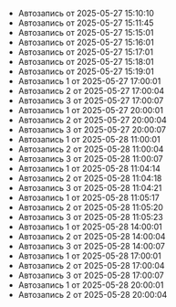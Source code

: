 - Автозапись от 2025-05-27 15:10:10
- Автозапись от 2025-05-27 15:11:45
- Автозапись от 2025-05-27 15:15:01
- Автозапись от 2025-05-27 15:16:01
- Автозапись от 2025-05-27 15:17:01
- Автозапись от 2025-05-27 15:18:01
- Автозапись от 2025-05-27 15:19:01
- Автозапись 1 от 2025-05-27 17:00:01
- Автозапись 2 от 2025-05-27 17:00:04
- Автозапись 3 от 2025-05-27 17:00:07
- Автозапись 1 от 2025-05-27 20:00:01
- Автозапись 2 от 2025-05-27 20:00:04
- Автозапись 3 от 2025-05-27 20:00:07
- Автозапись 1 от 2025-05-28 11:00:01
- Автозапись 2 от 2025-05-28 11:00:04
- Автозапись 3 от 2025-05-28 11:00:07
- Автозапись 1 от 2025-05-28 11:04:14
- Автозапись 2 от 2025-05-28 11:04:18
- Автозапись 3 от 2025-05-28 11:04:21
- Автозапись 1 от 2025-05-28 11:05:17
- Автозапись 2 от 2025-05-28 11:05:20
- Автозапись 3 от 2025-05-28 11:05:23
- Автозапись 1 от 2025-05-28 14:00:01
- Автозапись 2 от 2025-05-28 14:00:04
- Автозапись 3 от 2025-05-28 14:00:07
- Автозапись 1 от 2025-05-28 17:00:01
- Автозапись 2 от 2025-05-28 17:00:04
- Автозапись 3 от 2025-05-28 17:00:07
- Автозапись 1 от 2025-05-28 20:00:01
- Автозапись 2 от 2025-05-28 20:00:04
